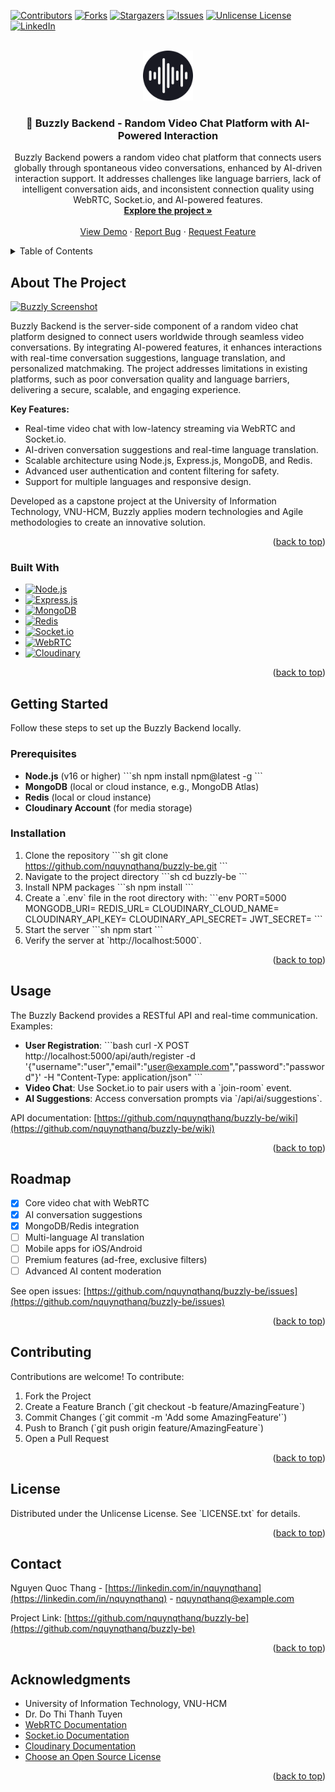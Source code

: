 <a id="readme-top"></a>

[![Contributors][contributors-shield]][contributors-url]
[![Forks][forks-shield]][forks-url]
[![Stargazers][stars-shield]][stars-url]
[![Issues][issues-shield]][issues-url]
[![Unlicense License][license-shield]][license-url]
[![LinkedIn][linkedin-shield]][linkedin-url]

<!-- PROJECT LOGO -->
<br />
<div align="center">
  <a href="https://github.com/nquynqthanq/buzzly-be">
    <img src="./src/assets/logo.svg" alt="Logo" width="80" height="80">
  </a>

  <h3 align="center">📌 Buzzly Backend - Random Video Chat Platform with AI-Powered Interaction</h3>

  <p align="center">
    Buzzly Backend powers a random video chat platform that connects users globally through spontaneous video conversations, enhanced by AI-driven interaction support. It addresses challenges like language barriers, lack of intelligent conversation aids, and inconsistent connection quality using WebRTC, Socket.io, and AI-powered features.
    <br />
    <a href="https://github.com/nquynqthanq/buzzly-be"><strong>Explore the project »</strong></a>
    <br />
    <br />
    <a href="https://buzzly-fe.vercel.app/">View Demo</a>
    ·
    <a href="https://github.com/nquynqthanq/buzzly-be/issues/new?labels=bug&template=bug-report---.md">Report Bug</a>
    ·
    <a href="https://github.com/nquynqthanq/buzzly-be/issues/new?labels=enhancement&template=feature-request---.md">Request Feature</a>
  </p>
</div>

<!-- TABLE OF CONTENTS -->
<details>
  <summary>Table of Contents</summary>
  <ol>
    <li>
      <a href="#about-the-project">About The Project</a>
      <ul>
        <li><a href="#built-with">Built With</a></li>
      </ul>
    </li>
    <li>
      <a href="#getting-started">Getting Started</a>
      <ul>
        <li><a href="#prerequisites">Prerequisites</a></li>
        <li><a href="#installation">Installation</a></li>
      </ul>
    </li>
    <li><a href="#usage">Usage</a></li>
    <li><a href="#roadmap">Roadmap</a></li>
    <li><a href="#contributing">Contributing</a></li>
    <li><a href="#license">License</a></li>
    <li><a href="#contact">Contact</a></li>
    <li><a href="#acknowledgments">Acknowledgments</a></li>
  </ol>
</details>

<!-- ABOUT THE PROJECT -->

## About The Project

[![Buzzly Screenshot][product-screenshot]](https://buzzly-fe.vercel.app/)

Buzzly Backend is the server-side component of a random video chat platform designed to connect users worldwide through seamless video conversations. By integrating AI-powered features, it enhances interactions with real-time conversation suggestions, language translation, and personalized matchmaking. The project addresses limitations in existing platforms, such as poor conversation quality and language barriers, delivering a secure, scalable, and engaging experience.

**Key Features:**

- Real-time video chat with low-latency streaming via WebRTC and Socket.io.
- AI-driven conversation suggestions and real-time language translation.
- Scalable architecture using Node.js, Express.js, MongoDB, and Redis.
- Advanced user authentication and content filtering for safety.
- Support for multiple languages and responsive design.

Developed as a capstone project at the University of Information Technology, VNU-HCM, Buzzly applies modern technologies and Agile methodologies to create an innovative solution.

<p align="right">(<a href="#readme-top">back to top</a>)</p>

### Built With

- [![Node.js][Node.js]][Node-url]
- [![Express.js][Express.js]][Express-url]
- [![MongoDB][MongoDB]][MongoDB-url]
- [![Redis][Redis]][Redis-url]
- [![Socket.io][Socket.io]][Socket.io-url]
- [![WebRTC][WebRTC]][WebRTC-url]
- [![Cloudinary][Cloudinary]][Cloudinary-url]

<p align="right">(<a href="#readme-top">back to top</a>)</p>

<!-- GETTING STARTED -->

## Getting Started

Follow these steps to set up the Buzzly Backend locally.

### Prerequisites

- **Node.js** (v16 or higher)
  \`\`\`sh
  npm install npm@latest -g
  \`\`\`
- **MongoDB** (local or cloud instance, e.g., MongoDB Atlas)
- **Redis** (local or cloud instance)
- **Cloudinary Account** (for media storage)

### Installation

1. Clone the repository
   \`\`\`sh
   git clone https://github.com/nquynqthanq/buzzly-be.git
   \`\`\`
2. Navigate to the project directory
   \`\`\`sh
   cd buzzly-be
   \`\`\`
3. Install NPM packages
   \`\`\`sh
   npm install
   \`\`\`
4. Create a \`.env\` file in the root directory with:
   \`\`\`env
   PORT=5000
   MONGODB_URI=<your-mongodb-connection-string>
   REDIS_URL=<your-redis-connection-string>
   CLOUDINARY_CLOUD_NAME=<your-cloudinary-cloud-name>
   CLOUDINARY_API_KEY=<your-cloudinary-api-key>
   CLOUDINARY_API_SECRET=<your-cloudinary-api-secret>
   JWT_SECRET=<your-jwt-secret>
   \`\`\`
5. Start the server
   \`\`\`sh
   npm start
   \`\`\`
6. Verify the server at \`http://localhost:5000\`.

<p align="right">(<a href="#readme-top">back to top</a>)</p>

<!-- USAGE EXAMPLES -->

## Usage

The Buzzly Backend provides a RESTful API and real-time communication. Examples:

- **User Registration**:
  \`\`\`bash
  curl -X POST http://localhost:5000/api/auth/register -d '{"username":"user","email":"user@example.com","password":"password"}' -H "Content-Type: application/json"
  \`\`\`
- **Video Chat**: Use Socket.io to pair users with a \`join-room\` event.
- **AI Suggestions**: Access conversation prompts via \`/api/ai/suggestions\`.

API documentation: [https://github.com/nquynqthanq/buzzly-be/wiki](https://github.com/nquynqthanq/buzzly-be/wiki)

<p align="right">(<a href="#readme-top">back to top</a>)</p>

<!-- ROADMAP -->

## Roadmap

- [x] Core video chat with WebRTC
- [x] AI conversation suggestions
- [x] MongoDB/Redis integration
- [ ] Multi-language AI translation
- [ ] Mobile apps for iOS/Android
- [ ] Premium features (ad-free, exclusive filters)
- [ ] Advanced AI content moderation

See open issues: [https://github.com/nquynqthanq/buzzly-be/issues](https://github.com/nquynqthanq/buzzly-be/issues)

<p align="right">(<a href="#readme-top">back to top</a>)</p>

<!-- CONTRIBUTING -->

## Contributing

Contributions are welcome! To contribute:

1. Fork the Project
2. Create a Feature Branch (\`git checkout -b feature/AmazingFeature\`)
3. Commit Changes (\`git commit -m 'Add some AmazingFeature'\`)
4. Push to Branch (\`git push origin feature/AmazingFeature\`)
5. Open a Pull Request

<p align="right">(<a href="#readme-top">back to top</a>)</p>

<!-- LICENSE -->

## License

Distributed under the Unlicense License. See \`LICENSE.txt\` for details.

<p align="right">(<a href="#readme-top">back to top</a>)</p>

<!-- CONTACT -->

## Contact

Nguyen Quoc Thang - [https://linkedin.com/in/nquynqthanq](https://linkedin.com/in/nquynqthanq) - nquynqthanq@example.com

Project Link: [https://github.com/nquynqthanq/buzzly-be](https://github.com/nquynqthanq/buzzly-be)

<p align="right">(<a href="#readme-top">back to top</a>)</p>

<!-- ACKNOWLEDGMENTS -->

## Acknowledgments

- University of Information Technology, VNU-HCM
- Dr. Do Thi Thanh Tuyen
- [WebRTC Documentation](https://webrtc.org/)
- [Socket.io Documentation](https://socket.io/)
- [Cloudinary Documentation](https://cloudinary.com/documentation)
- [Choose an Open Source License](https://choosealicense.com)

<p align="right">(<a href="#readme-top">back to top</a>)</p>

<!-- MARKDOWN LINKS & IMAGES -->

[contributors-shield]: https://img.shields.io/github/contributors/nquynqthanq/buzzly-be.svg?style=for-the-badge
[contributors-url]: https://github.com/nquynqthanq/buzzly-be/graphs/contributors
[forks-shield]: https://img.shields.io/github/forks/nquynqthanq/buzzly-be.svg?style=for-the-badge
[forks-url]: https://github.com/nquynqthanq/buzzly-be/network/members
[stars-shield]: https://img.shields.io/github/stars/nquynqthanq/buzzly-be.svg?style=for-the-badge
[stars-url]: https://github.com/nquynqthanq/buzzly-be/stargazers
[issues-shield]: https://img.shields.io/github/issues/nquynqthanq/buzzly-be.svg?style=for-the-badge
[issues-url]: https://github.com/nquynqthanq/buzzly-be/issues
[license-shield]: https://img.shields.io/github/license/nquynqthanq/buzzly-be.svg?style=for-the-badge
[license-url]: https://github.com/nquynqthanq/buzzly-be/blob/master/LICENSE.txt
[linkedin-shield]: https://img.shields.io/badge/-LinkedIn-black.svg?style=for-the-badge&logo=linkedin&colorB=555
[linkedin-url]: https://linkedin.com/in/nquynqthanq
[product-screenshot]: ./src/assets/screenshot.png
[Node.js]: https://img.shields.io/badge/Node.js-43853D?style=for-the-badge&logo=node.js&logoColor=white
[Node-url]: https://nodejs.org/
[Express.js]: https://img.shields.io/badge/Express.js-404D59?style=for-the-badge&logo=express&logoColor=white
[Express-url]: https://expressjs.com/
[MongoDB]: https://img.shields.io/badge/MongoDB-4EA94B?style=for-the-badge&logo=mongodb&logoColor=white
[MongoDB-url]: https://www.mongodb.com/
[Redis]: https://img.shields.io/badge/Redis-DC382D?style=for-the-badge&logo=redis&logoColor=white
[Redis-url]: https://redis.io/
[Socket.io]: https://img.shields.io/badge/Socket.io-010101?style=for-the-badge&logo=socket.io&logoColor=white
[Socket.io-url]: https://socket.io/
[WebRTC]: https://img.shields.io/badge/WebRTC-333333?style=for-the-badge&logo=webrtc&logoColor=white
[WebRTC-url]: https://webrtc.org/
[Cloudinary]: https://img.shields.io/badge/Cloudinary-3448C5?style=for-the-badge&logo=cloudinary&logoColor=white
[Cloudinary-url]: https://cloudinary.com/
